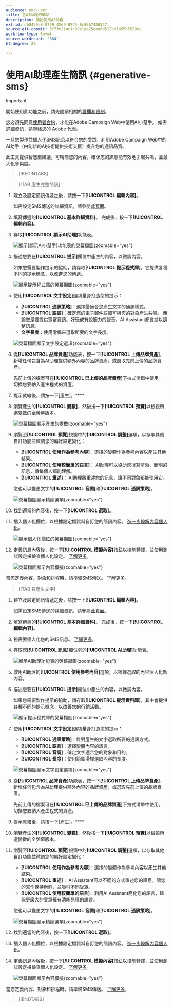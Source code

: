 ```yaml
---
audience: end-user
title: 含AI助理的簡訊
description: 開始使用AI助理
exl-id: db0459e5-8759-42d9-8945-8c9667450527
source-git-commit: 5f7fe214c1c89b1ee25cea6d512bd1a55b5522ec
workflow-type: tm+mt
source-wordcount: '884'
ht-degree: 2%

---
```


# 使用AI助理產生簡訊 {#generative-sms}

>[!IMPORTANT]
>
>開始使用此功能之前，請先閱讀相關的[護欄和限制](generative-gs.md#generative-guardrails)。
></br>
>
>您必須先同意[使用者合約](https://www.adobe.com/tw/legal/licenses-terms/adobe-dx-gen-ai-user-guidelines.html)，才能在Adobe Campaign Web中使用AI小幫手。 如需詳細資訊，請聯絡您的 Adobe 代表。

一旦您製作並個人化SMS訊息以符合您的受眾，利用Adobe Campaign Web中的AI助手（由創新的AI技術提供技術支援）提升您的通訊品質。

此工具提供智慧型建議，可精簡您的內容，確保您的訊息能有效地引起共鳴，並最大化參與度。

>[!BEGINTABS]

>[!TAB 產生完整簡訊]

1. 建立及設定簡訊傳遞之後，請按一下&#x200B;**[!UICONTROL 編輯內容]**。

   如需設定SMS傳送的詳細資訊，請參閱[此頁面](../sms/create-sms.md)。

1. 填寫傳遞的&#x200B;**[!UICONTROL 基本詳細資料]**。 完成後，按一下&#x200B;**[!UICONTROL 編輯內容]**。

1. 存取&#x200B;**[!UICONTROL 顯示AI助理]**&#x200B;功能表。

   ![顯示[顯示AI小幫手]功能表的熒幕擷圖](assets/sms-genai-1.png){zoomable="yes"}

1. 描述您要在&#x200B;**[!UICONTROL 提示]**&#x200B;欄位中產生的內容，以微調內容。

   如果您需要製作提示的協助，請存取&#x200B;**[!UICONTROL 提示程式庫]**，它提供各種不同的提示概念，以改進您的傳遞。

   ![顯示提示程式庫的熒幕擷圖](assets/sms-genai-2.png){zoomable="yes"}

1. 使用&#x200B;**[!UICONTROL 文字設定]**&#x200B;選項量身打造您的提示：

   * **[!UICONTROL 通訊策略]**：選擇最適合您產生文字的通訊樣式。
   * **[!UICONTROL 語調]**：確定您的電子郵件語調可與您的對象產生共鳴。 無論您是要提供豐富資訊、好玩或有說服力的聲音，AI Assistant都會據以調整訊息。
   * **文字長度**：使用滑桿來選取所要的文字長度。

   ![熒幕擷圖顯示文字設定選項](assets/sms-genai-3.png){zoomable="yes"}

1. 從&#x200B;**[!UICONTROL 品牌資產]**&#x200B;功能表，按一下&#x200B;**[!UICONTROL 上傳品牌資產]**，新增任何包含為AI助理提供額外內容的品牌資產，或選取先前上傳的品牌資產。

   先前上傳的檔案可在&#x200B;**[!UICONTROL 已上傳的品牌資產]**&#x200B;下拉式清單中使用。 切換您要納入產生程式的資產。

1. 提示就緒後，請按一下[產生]。****

1. 瀏覽產生的&#x200B;**[!UICONTROL 變數]**，然後按一下&#x200B;**[!UICONTROL 預覽]**&#x200B;以檢視所選變數的全熒幕版本。

   ![熒幕擷圖顯示產生的變數](assets/sms-genai-4.png){zoomable="yes"}

1. 瀏覽至&#x200B;**[!UICONTROL 預覽]**&#x200B;視窗中的&#x200B;**[!UICONTROL 調整]**&#x200B;選項，以存取其他自訂功能並微調您的偏好設定變化：

   * **[!UICONTROL 使用作為參考內容]**：選擇的變體作為參考內容以產生其他結果。
   * **[!UICONTROL 使用較簡單的語言]**： AI助理可以協助您撰寫清晰、簡明的訊息，讓每個人都能理解。
   * **[!UICONTROL 重述]**： AI助理將重述您的訊息，讓不同對象都能使用它。

   您也可以變更文字的&#x200B;**[!UICONTROL 音調]**&#x200B;和&#x200B;**[!UICONTROL 通訊策略]**。

   ![熒幕擷圖顯示精簡選項](assets/sms-genai-5.png){zoomable="yes"}

1. 找到適當的內容後，按一下&#x200B;**[!UICONTROL 選取]**。

1. 插入個人化欄位，以根據設定檔資料自訂您的簡訊內容。 [進一步瞭解內容個人化](../personalization/personalize.md)。

   ![顯示個人化欄位的熒幕擷圖](assets/sms-genai-5.png){zoomable="yes"}

1. 定義訊息內容後，按一下&#x200B;**[!UICONTROL 模擬內容]**&#x200B;按鈕以控制轉譯，並使用測試設定檔檢查個人化設定。 [了解更多](../preview-test/preview-content.md)。

   ![熒幕擷圖顯示內容模擬](assets/sms-genai-6.png){zoomable="yes"}

當您定義內容、對象和排程時，請準備SMS傳送。 [了解更多](../monitor/prepare-send.md)。

>[!TAB 只產生文字]

1. 建立及設定簡訊傳遞之後，請按一下&#x200B;**[!UICONTROL 編輯內容]**。

   如需設定SMS傳送的詳細資訊，請參閱[此頁面](../sms/create-sms.md)。

1. 填寫傳遞的&#x200B;**[!UICONTROL 基本詳細資料]**。 完成後，按一下&#x200B;**[!UICONTROL 編輯內容]**。

1. 視需要個人化您的SMS訊息。 [了解更多](../sms/content-sms.md)。

1. 存取您&#x200B;**[!UICONTROL 訊息]**&#x200B;欄位旁的&#x200B;**[!UICONTROL AI助理]**&#x200B;功能表。

   ![顯示AI助理功能表的熒幕擷圖](assets/sms-text-1.png){zoomable="yes"}

1. 啟用AI助理的&#x200B;**[!UICONTROL 使用參考內容]**&#x200B;選項，以根據選取的內容個人化新內容。

1. 描述您要在&#x200B;**[!UICONTROL 提示]**&#x200B;欄位中產生的內容，以微調內容。

   如果您需要製作提示的協助，請存取&#x200B;**[!UICONTROL 提示資料庫]**，其中會提供各種不同的提示概念，以改善您的行銷活動。

   ![顯示提示程式庫的熒幕擷圖](assets/sms-text-2.png){zoomable="yes"}

1. 使用&#x200B;**[!UICONTROL 文字設定]**&#x200B;選項量身打造您的提示：

   * **[!UICONTROL 通訊策略]**：針對產生的文字選取所要的通訊方式。
   * **[!UICONTROL 語言]**：選擇變體內容的語言。
   * **[!UICONTROL 音調]**：確定文字適合您的對象和目的。
   * **[!UICONTROL 長度]**：使用範圍滑桿選取內容的長度。

   ![熒幕擷圖顯示文字設定選項](assets/sms-text-3.png){zoomable="yes"}

1. 從&#x200B;**[!UICONTROL 品牌資產]**&#x200B;功能表，按一下&#x200B;**[!UICONTROL 上傳品牌資產]**，新增任何包含為AI助理提供額外內容的品牌資產，或選取先前上傳的品牌資產。

   先前上傳的檔案可在&#x200B;**[!UICONTROL 已上傳的品牌資產]**&#x200B;下拉式清單中使用。 切換您要納入產生程式的資產。

1. 提示就緒後，請按一下[產生]。****

1. 瀏覽產生的&#x200B;**[!UICONTROL 變數]**，然後按一下&#x200B;**[!UICONTROL 預覽]**&#x200B;以檢視所選變數的全熒幕版本。

1. 瀏覽至&#x200B;**[!UICONTROL 預覽]**&#x200B;視窗中的&#x200B;**[!UICONTROL 調整]**&#x200B;選項，以存取其他自訂功能並微調您的偏好設定變化：

   * **[!UICONTROL 使用作為參考內容]**：選擇的變體作為參考內容以產生其他結果。
   * **[!UICONTROL 重述]**： AI Assistant可以不同的方式重述您的訊息，讓您的寫作保持新鮮，並吸引不同受眾。
   * **[!UICONTROL 使用較簡單的語言]**：利用AI Assistant簡化您的語言，確保更廣大的受眾擁有清晰易懂的語言。

   您也可以變更文字的&#x200B;**[!UICONTROL 音調]**&#x200B;和&#x200B;**[!UICONTROL 通訊策略]**。

   ![熒幕擷圖顯示精簡選項](assets/sms-text-4.png){zoomable="yes"}

1. 找到適當的內容後，按一下&#x200B;**[!UICONTROL 選取]**。

1. 插入個人化欄位，以根據設定檔資料自訂您的簡訊內容。 [進一步瞭解內容個人化](../personalization/personalize.md)。

1. 定義訊息內容後，按一下&#x200B;**[!UICONTROL 模擬內容]**&#x200B;按鈕以控制轉譯，並使用測試設定檔檢查個人化設定。 [了解更多](../preview-test/preview-content.md)。

   ![熒幕擷圖顯示內容模擬](assets/sms-text-5.png){zoomable="yes"}

當您定義內容、對象和排程時，請準備SMS傳送。 [了解更多](../monitor/prepare-send.md)。

>[!ENDTABS]